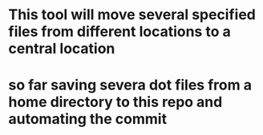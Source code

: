 #  This tool will move several specified files from different locations to a central location

#  so far saving severa dot files from a home directory to this repo and automating the commit

